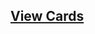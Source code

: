 ## [View Cards](<https://sims-s.github.io/mtg-card-gen/CardNamesRound1/Gramagul, the Sexy Archer/Gramagul, the Sexy Archer.html>)